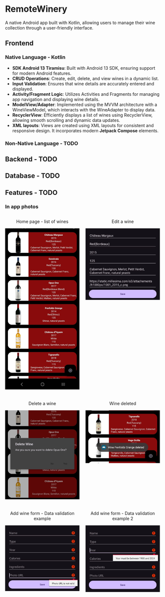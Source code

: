 # RemoteWinery
A native Android app built with Kotlin, allowing users to manage their wine collection through a user-friendly interface.

## Frontend
### Native Language - Kotlin
- **SDK Android 13 Tiramisu**: Built with Android 13 SDK, ensuring support for modern Android features.
- **CRUD Operations**: Create, edit, delete, and view wines in a dynamic list.
- **Input Validation**: Ensures that wine details are accurately entered and displayed.
- **Activity/Fragment Logic**: Utilizes Activities and Fragments for managing app navigation and displaying wine details.
- **ModelView/Adapter**: Implemented using the MVVM architecture with a WineViewModel, which interacts with the WineAdapter to display data.
- **RecyclerView**: Efficiently displays a list of wines using RecyclerView, allowing smooth scrolling and dynamic data updates.
- **XML layouts**: Views are created using XML layouts for consistent and responsive design. It incorporates modern **Jetpack Compose** elements.

### Non-Native Language - TODO
## Backend - TODO
## Database - TODO
## Features - TODO

### In app photos
<div style="display: flex; flex-wrap: wrap; justify-content: space-evenly; gap: 20px;">
  <!-- First row -->
  <div style="flex: 1 0 45%; text-align: center;">
    <p>Home page - list of wines</p>
    <img src="https://github.com/edyeftimie/RemoteWinery/blob/main/InAppPhotos/List%20view.jpeg" width="300" />
  </div>

  <div style="flex: 1 0 45%; text-align: center;">
    <p>Edit a wine</p>
    <img src="https://github.com/edyeftimie/RemoteWinery/blob/main/InAppPhotos/Edit%20wine.jpeg" width="300" />
  </div>

  <!-- Second row -->
  <div style="flex: 1 0 45%; text-align: center;">
    <p>Delete a wine</p>
    <img src="https://github.com/edyeftimie/RemoteWinery/blob/main/InAppPhotos/Delete%20wine.jpeg" width="300" />
  </div>

  <div style="flex: 1 0 45%; text-align: center;">
    <p>Wine deleted</p>
    <img src="https://github.com/edyeftimie/RemoteWinery/blob/main/InAppPhotos/Delete%20confirmed.jpeg" width="300" />
  </div>

  <!-- Third row -->
  <div style="flex: 1 0 45%; text-align: center;">
    <p>Add wine form - Data validation example</p>
    <img src="https://github.com/edyeftimie/RemoteWinery/blob/main/InAppPhotos/Add%20data%20validation.jpeg" width="300" />
  </div>

  <div style="flex: 1 0 45%; text-align: center;">
    <p>Add wine form - Data validation example 2</p>
    <img src="https://github.com/edyeftimie/RemoteWinery/blob/main/InAppPhotos/Add%20data%20validation%202.jpeg" width="300" />
  </div>
</div>
